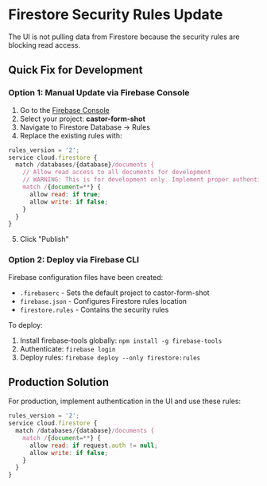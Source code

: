 # Firestore Security Rules Update

The UI is not pulling data from Firestore because the security rules are blocking read access.

## Quick Fix for Development

### Option 1: Manual Update via Firebase Console

1. Go to the [Firebase Console](https://console.firebase.google.com)
2. Select your project: **castor-form-shot**
3. Navigate to Firestore Database → Rules
4. Replace the existing rules with:

```javascript
rules_version = '2';
service cloud.firestore {
  match /databases/{database}/documents {
    // Allow read access to all documents for development
    // WARNING: This is for development only. Implement proper authentication for production.
    match /{document=**} {
      allow read: if true;
      allow write: if false;
    }
  }
}
```

5. Click "Publish"

### Option 2: Deploy via Firebase CLI

Firebase configuration files have been created:
- `.firebaserc` - Sets the default project to castor-form-shot
- `firebase.json` - Configures Firestore rules location
- `firestore.rules` - Contains the security rules

To deploy:
1. Install firebase-tools globally: `npm install -g firebase-tools`
2. Authenticate: `firebase login`
3. Deploy rules: `firebase deploy --only firestore:rules`

## Production Solution

For production, implement authentication in the UI and use these rules:

```javascript
rules_version = '2';
service cloud.firestore {
  match /databases/{database}/documents {
    match /{document=**} {
      allow read: if request.auth != null;
      allow write: if false;
    }
  }
}
```